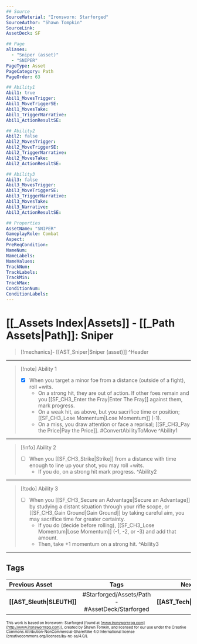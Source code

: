 ```yaml
---
## Source
SourceMaterial: "Ironsworn: Starforged"
SourceAuthor: "Shawn Tompkin"
SourceLink: 
AssetDeck: SF

## Page
aliases:
  - "Sniper (asset)"
  - "SNIPER"
PageType: Asset
PageCategory: Path
PageOrder: 63

## Ability1
Abil1: true
Abil1_MovesTrigger:
Abil1_MoveTriggerSE:
Abil1_MovesTake:
Abil1_TriggerNarrative:
Abil1_ActionResultSE:

## Ability2
Abil2: false
Abil2_MovesTrigger:
Abil2_MoveTriggerSE:
Abil2_TriggerNarrative:
Abil2_MovesTake:
Abil2_ActionResultSE:

## Ability3
Abil3: false
Abil3_MovesTrigger:
Abil3_MoveTriggerSE:
Abil3_TriggerNarrative:
Abil3_MovesTake:
Abil3_Narrative:
Abil3_ActionResultSE:

## Properties
AssetName: "SNIPER"
GameplayRole: Combat
Aspect:
PreReqCondition: 
NameNum:
NameLabels:
NameValues:
TrackNum:
TrackLabels:
TrackMin:
TrackMax:
ConditionNum:
ConditionLabels:
---
```

# [[_Assets Index|Assets]] - [[_Path Assets|Path]]: Sniper
> [!mechanics]- [[AST_Sniper|Sniper (asset)]] ^Header
___
> [!note] Ability 1
> - [x] When you target a minor foe from a distance (outside of a fight), roll +wits. 
> 	- On a strong hit, they are out of action. If other foes remain and you [[SF_CH3_Enter the Fray|Enter The Fray]] against them, mark progress. 
> 	- On a weak hit, as above, but you sacrifice time or position; [[SF_CH3_Lose Momentum|Lose Momentum]] (-1).
> 	- On a miss, you draw attention or face a reprisal; [[SF_CH3_Pay the Price|Pay the Price]]. #ConvertAbilityToMove ^Ability1
___
> [!info] Ability 2
> - [ ] When you [[SF_CH3_Strike|Strike]] from a distance with time enough to line up your shot, you may roll +wits.
> 	- If you do, on a strong hit mark progress. ^Ability2
___
> [!todo] Ability 3
> - [ ] When you [[SF_CH3_Secure an Advantage|Secure an Advantage]] by studying a distant situation through your rifle scope, or [[SF_CH3_Gain Ground|Gain Ground]] by taking careful aim, you may sacrifice time for greater certainty. 
> 	- If you do (decide before rolling), [[SF_CH3_Lose Momentum|Lose Momentum]] (-1, -2, or -3) and add that amount.
> 	- Then, take +1 momentum on a strong hit. ^Ability3
___

## Tags
| Previous Asset | Tags | Next Asset |
| :--- | :---: | ---: |
| **[[AST_Sleuth\|SLEUTH]]** | #Starforged/Assets/Path - #AssetDeck/Starforged | **[[AST_Tech\|TECH]]** |

<font size=-2>This work is based on Ironsworn: Starforged (found at [www.ironswornrpg.com](http://www.ironswornrpg.com)), created by Shawn Tomkin, and licensed for our use under the Creative Commons Attribution-NonCommercial-ShareAlike 4.0 International license  (creativecommons.org/licenses/by-nc-sa/4.0/).</font>